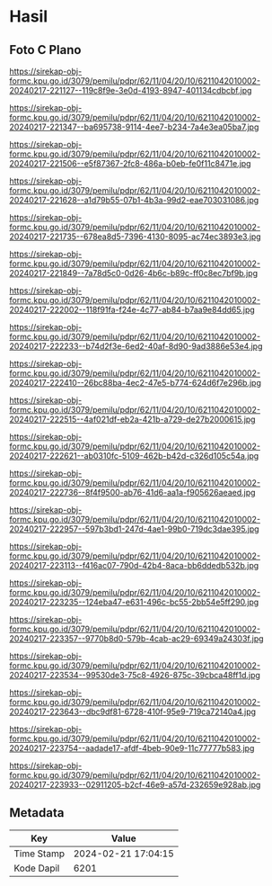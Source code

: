 # Hasil

## Foto C Plano

https://sirekap-obj-formc.kpu.go.id/3079/pemilu/pdpr/62/11/04/20/10/6211042010002-20240217-221127--119c8f9e-3e0d-4193-8947-401134cdbcbf.jpg

https://sirekap-obj-formc.kpu.go.id/3079/pemilu/pdpr/62/11/04/20/10/6211042010002-20240217-221347--ba695738-9114-4ee7-b234-7a4e3ea05ba7.jpg

https://sirekap-obj-formc.kpu.go.id/3079/pemilu/pdpr/62/11/04/20/10/6211042010002-20240217-221506--e5f87367-2fc8-486a-b0eb-fe0f11c8471e.jpg

https://sirekap-obj-formc.kpu.go.id/3079/pemilu/pdpr/62/11/04/20/10/6211042010002-20240217-221628--a1d79b55-07b1-4b3a-99d2-eae703031086.jpg

https://sirekap-obj-formc.kpu.go.id/3079/pemilu/pdpr/62/11/04/20/10/6211042010002-20240217-221735--678ea8d5-7396-4130-8095-ac74ec3893e3.jpg

https://sirekap-obj-formc.kpu.go.id/3079/pemilu/pdpr/62/11/04/20/10/6211042010002-20240217-221849--7a78d5c0-0d26-4b6c-b89c-ff0c8ec7bf9b.jpg

https://sirekap-obj-formc.kpu.go.id/3079/pemilu/pdpr/62/11/04/20/10/6211042010002-20240217-222002--118f91fa-f24e-4c77-ab84-b7aa9e84dd65.jpg

https://sirekap-obj-formc.kpu.go.id/3079/pemilu/pdpr/62/11/04/20/10/6211042010002-20240217-222233--b74d2f3e-6ed2-40af-8d90-9ad3886e53e4.jpg

https://sirekap-obj-formc.kpu.go.id/3079/pemilu/pdpr/62/11/04/20/10/6211042010002-20240217-222410--26bc88ba-4ec2-47e5-b774-624d6f7e296b.jpg

https://sirekap-obj-formc.kpu.go.id/3079/pemilu/pdpr/62/11/04/20/10/6211042010002-20240217-222515--4af021df-eb2a-421b-a729-de27b2000615.jpg

https://sirekap-obj-formc.kpu.go.id/3079/pemilu/pdpr/62/11/04/20/10/6211042010002-20240217-222621--ab0310fc-5109-462b-b42d-c326d105c54a.jpg

https://sirekap-obj-formc.kpu.go.id/3079/pemilu/pdpr/62/11/04/20/10/6211042010002-20240217-222736--8f4f9500-ab76-41d6-aa1a-f905626aeaed.jpg

https://sirekap-obj-formc.kpu.go.id/3079/pemilu/pdpr/62/11/04/20/10/6211042010002-20240217-222957--597b3bd1-247d-4ae1-99b0-719dc3dae395.jpg

https://sirekap-obj-formc.kpu.go.id/3079/pemilu/pdpr/62/11/04/20/10/6211042010002-20240217-223113--f416ac07-790d-42b4-8aca-bb6ddedb532b.jpg

https://sirekap-obj-formc.kpu.go.id/3079/pemilu/pdpr/62/11/04/20/10/6211042010002-20240217-223235--124eba47-e631-496c-bc55-2bb54e5ff290.jpg

https://sirekap-obj-formc.kpu.go.id/3079/pemilu/pdpr/62/11/04/20/10/6211042010002-20240217-223357--9770b8d0-579b-4cab-ac29-69349a24303f.jpg

https://sirekap-obj-formc.kpu.go.id/3079/pemilu/pdpr/62/11/04/20/10/6211042010002-20240217-223534--99530de3-75c8-4926-875c-39cbca48ff1d.jpg

https://sirekap-obj-formc.kpu.go.id/3079/pemilu/pdpr/62/11/04/20/10/6211042010002-20240217-223643--dbc9df81-6728-410f-95e9-719ca72140a4.jpg

https://sirekap-obj-formc.kpu.go.id/3079/pemilu/pdpr/62/11/04/20/10/6211042010002-20240217-223754--aadade17-afdf-4beb-90e9-11c77777b583.jpg

https://sirekap-obj-formc.kpu.go.id/3079/pemilu/pdpr/62/11/04/20/10/6211042010002-20240217-223933--02911205-b2cf-46e9-a57d-232659e928ab.jpg


## Metadata

| Key        | Value               |
| ---------- | ------------------- |
| Time Stamp | 2024-02-21 17:04:15 |
| Kode Dapil | 6201                |



